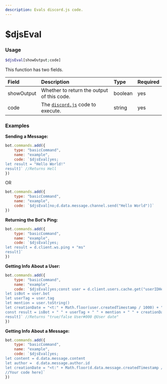 ```yaml
---
description: Evals discord.js code.
---
```


# $djsEval
### Usage
```php
$djsEval[showOutput;code]
```

This function has two fields.

| Field | Description | Type | Required |
| :--- | :--- | :--- | :--- |
| showOutput | Whether to return the output of this code. | boolean | yes
| code | The [`discord.js`](https://discord.js.org/) code to execute. | string | yes

### Examples
**Sending a Message:**
```javascript
bot.commands.add({
    type: "basicCommand",
    name: "example",
    code: `$djsEval[yes;
let result = "Hello World!"
result]` //Returns Hell
})
```
OR 
```javascript
bot.commands.add({
    type: "basicCommand",
    name: "example",
    code: `$djsEval[no;d.data.message.channel.send("Hello World")]`
})
```
**Returning the Bot's Ping:**
```javascript
bot.commands.add({
    type: "basicCommand",
    name: "example",
    code: `$djsEval[yes;
let result = d.client.ws.ping + "ms"
result]`
})
```

**Getting Info About a User:**
```javascript
bot.commands.add({
    type: "basicCommand",
    name: "example",
    code: `$djsEval[yes;const user = d.client.users.cache.get("userIDHere")
let isBot = user.bot
let userTag = user.tag
let mention = user.toString()
let creationDate = "<t:" + Math.floor(user.createdTimestamp / 1000) + ":f>"
const result = isBot + " " + userTag + " " + mention + " " + creationDate 
result]` //Returns "true/false User#000 @User date"
})
```

**Getting Info About a Message:**
```javascript
bot.commands.add({
    type: "basicCommand",
    name: "example",
    code: `$djsEval[yes;
let content = d.data.message.content
let author =  d.data.message.author.id
let creationDate = "<t:" + Math.floor(d.data.message.createdTimestamp / 1000) + ":f>"
//Your code here]`
})
```